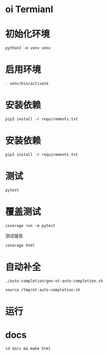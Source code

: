 # oi Termianl

# 初始化环境

`python3 -m venv venv`

# 启用环境

`. venv/bin/activate`

# 安装依赖

`pip3 install -r requirements.txt`

# 安装依赖

`pip3 install -r requirements.txt`

# 测试

`pytest`

# 覆盖测试

`coverage run -m pytest `

测试报告

`coverage html`

# 自动补全

`./auto-completion/gen-ot-auto-completion.sh`

`source /tmp/ot-auto-completion.sh`

# 运行

# docs

`cd docs && make html`

